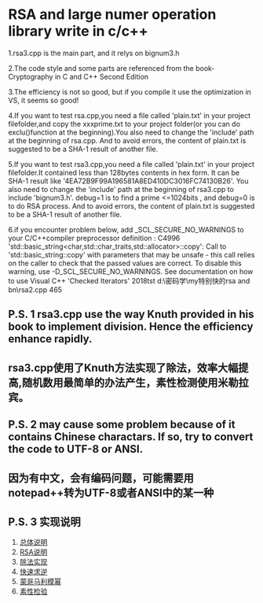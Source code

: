 # RSA and large numer operation library write in c/c++


1.rsa3.cpp is the main part, and it relys on bignum3.h<br>

2.The code style and some parts are referenced from the book- Cryptography in C and C++ Second Edition<br>

3.The efficiency is not so good, but if you compile it use the optimization in VS, it seems so good!<br>

4.If you want to test rsa.cpp,you need a file called 'plain.txt' in your project filefolder,and copy the xxxprime.txt to your project folder(or you can do exclu()function at the beginning).You also need to change the 'include' path at the beginning of rsa.cpp. And to avoid errors, the content of plain.txt is suggested to be a SHA-1 result of another file.<br>

5.If you want to test rsa3.cpp,you need a file called 'plain.txt' in your project filefolder.It contained less than 128bytes contents in hex form. It can be SHA-1 result like '4EA72B9F99A196581A8ED410DC3016FC74130B26'. You also need to change the 'include' path at the beginning of rsa3.cpp to include 'bignum3.h'. debug=1 is to find a prime <=1024bits , and debug=0 is to do RSA process. And to avoid errors, the content of plain.txt is suggested to be a SHA-1 result of another file.<br>

6.if you encounter problem below, add _SCL_SECURE_NO_WARNINGS to your C/C++compiler preprocessor definition :
C4996	'std::basic_string<char,std::char_traits<char>,std::allocator<char>>::copy': Call to 'std::basic_string::copy' with parameters that may be unsafe - this call relies on the caller to check that the passed values are correct. To disable this warning, use -D_SCL_SECURE_NO_WARNINGS. See documentation on how to use Visual C++ 'Checked Iterators'	2018tst	d:\密码学\my特别快的rsa and bn\rsa2.cpp	465
  
P.S. 1
rsa3.cpp use the way Knuth provided in his book to implement division. Hence the efficiency enhance rapidly.
-
rsa3.cpp使用了Knuth方法实现了除法，效率大幅提高,随机数用最简单的办法产生，素性检测使用米勒拉宾。
-


P.S. 2
may cause some problem because of it contains Chinese charactars. If so, try to convert the code to UTF-8 or ANSI.
-
因为有中文，会有编码问题，可能需要用notepad++转为UTF-8或者ANSI中的某一种
-

P.S. 3
实现说明
-
1. [总体说明](https://blog.csdn.net/qq_37734256/article/details/84898117)
2. [RSA说明](https://blog.csdn.net/qq_37734256/article/details/84900062)
3. [除法实现](https://blog.csdn.net/qq_37734256/article/details/86751853)
4. [快速求逆](https://blog.csdn.net/qq_37734256/article/details/86776219)
5. [蒙哥马利模幂](https://blog.csdn.net/qq_37734256/article/details/86986291)
6. [素性检验](https://blog.csdn.net/qq_37734256/article/details/87597591)


